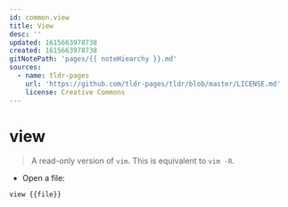 ```yaml
---
id: common.view
title: View
desc: ''
updated: 1615663978738
created: 1615663978738
gitNotePath: 'pages/{{ noteHiearchy }}.md'
sources:
  - name: tldr-pages
    url: 'https://github.com/tldr-pages/tldr/blob/master/LICENSE.md'
    license: Creative Commons
---
```

# view

> A read-only version of `vim`.
> This is equivalent to `vim -R`.

- Open a file:

`view {{file}}`

